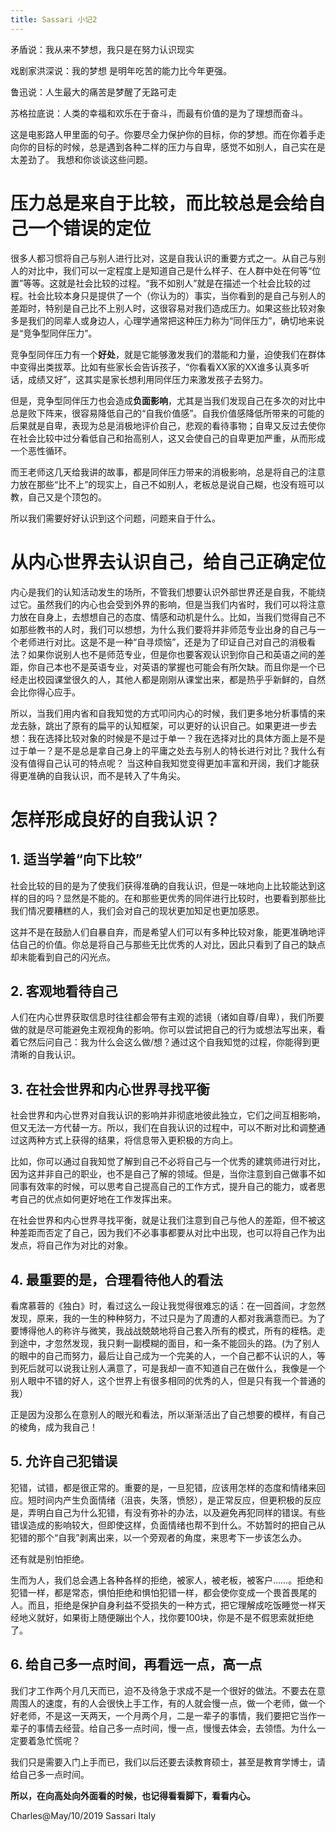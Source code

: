 ```yaml
---
title: Sassari 小记2
---
```



矛盾说：我从来不梦想，我只是在努力认识现实 

戏剧家洪深说：我的梦想 是明年吃苦的能力比今年更强。 

鲁迅说：人生最大的痛苦是梦醒了无路可走

苏格拉底说：人类的幸福和欢乐在于奋斗，而最有价值的是为了理想而奋斗。

这是电影路人甲里面的句子。你要尽全力保护你的目标，你的梦想。而在你着手走向你的目标的时候，总是遇到各种二样的压力与自卑，感觉不如别人，自己实在是太差劲了。 我想和你谈谈这些问题。

# 压力总是来自于比较，而比较总是会给自己一个错误的定位

很多人都习惯将自己与别人进行比对，这是自我认识的重要方式之一。从自己与别人的对比中，我们可以一定程度上是知道自己是什么样子、在人群中处在何等“位置”等等。这就是社会比较的过程。“我不如别人”就是在描述一个社会比较的过程。社会比较本身只是提供了一个（你认为的）事实，当你看到的是自己与别人的差距时，特别是自己比不上别人时，这很容易对我们造成压力。如果这些比较对象多是我们的同辈人或身边人，心理学通常把这种压力称为“同伴压力”，确切地来说是“竞争型同伴压力”。

竞争型同伴压力有一个**好处**，就是它能够激发我们的潜能和力量，迫使我们在群体中变得出类拔萃。比如有些家长会告诉孩子，“你看看XX家的XX谁多认真多听话，成绩又好”，这其实是家长想利用同伴压力来激发孩子去努力。

但是，竞争型同伴压力也会造成**负面影响**，尤其是当我们发现自己在多次的对比中总是败下阵来，很容易降低自己的“自我价值感”。自我价值感降低所带来的可能的后果就是自卑，表现为总是消极地评价自己，悲观的看待事物；自卑又反过去使你在社会比较中过分看低自己和抬高别人，这又会使自己的自卑更加严重，从而形成一个恶性循环。

而王老师这几天给我讲的故事，都是同伴压力带来的消极影响，总是将自己的注意力放在那些“比不上”的现实上，自己不如别人，老板总是说自己糊，也没有班可以教，自己又是个顶包的。

所以我们需要好好认识到这个问题，问题来自于什么。



# 从内心世界去认识自己，给自己正确定位


内心是我们的认知活动发生的场所，不管我们想要认识外部世界还是自我，不能绕过它。虽然我们的内心也会受到外界的影响，但是当我们内省时，我们可以将注意力放在自身上，去想想自己的态度、情感和动机是什么。比如，当我们觉得自己不如那些教书的人时，我们可以想想，为什么我们要将并非师范专业出身的自己与一个老师进行对比。这是不是一种“自寻烦恼”，还是为了印证自己对自己的消极看法？如果你说别人也不是师范专业，但是你也要客观认识到你自己和英语之间的差距，你自己本也不是英语专业，对英语的掌握也可能会有所欠缺。而且你是一个已经走出校园课堂很久的人，其他人都是刚刚从课堂出来，都是热乎乎新鲜的，自然会比你得心应手。

所以，当我们用内省和自我知觉的方式叩问内心的时候，我们更多地分析事情的来龙去脉，跳出了原有的扁平的认知框架，可以更好的认识自己。如果更进一步去想：我在选择比较对象的时候是不是过于单一？我在选择对比的具体方面上是不是过于单一？是不是总是拿自己身上的平庸之处去与别人的特长进行对比？我什么有没有值得自己认可的特点呢？ 当这种自我知觉变得更加丰富和开阔，我们才能获得更准确的自我认识，而不是转入了牛角尖。



# 怎样形成良好的自我认识？


## 1. 适当学着“向下比较”

社会比较的目的是为了使我们获得准确的自我认识，但是一味地向上比较能达到这样的目的吗？显然是不能的。在和那些更优秀的同伴进行比较时，也要看到那些比我们情况要糟糕的人，我们会对自己的现状更加知足也更加感恩。

这并不是在鼓励人们自暴自弃，而是希望人们可以有多种比较对象，能更准确地评估自己的价值。你总是将自己与那些无比优秀的人对比，因此只看到了自己的缺点却未能看到自己的闪光点。


## 2. 客观地看待自己

人们在内心世界获取信息时往往都会带有主观的滤镜（诸如自尊/自卑），我们所要做的就是尽可能避免主观视角的影响。你可以尝试把自己的行为或想法写出来，看着它然后问自己：我为什么会这么做/想？通过这个自我知觉的过程，你能得到更清晰的自我认识。


## 3. 在社会世界和内心世界寻找平衡

社会世界和内心世界对自我认识的影响并非彻底地彼此独立，它们之间互相影响，但又无法一方代替一方。所以，我们在自我认识的过程中，可以不断对比和调整通过这两种方式上获得的结果，将信息带入更积极的方向上。

比如，你可以通过自我知觉了解到自己不必将自己与一个优秀的建筑师进行对比，因为这并非自己的职业，也不是自己了解的领域。但是，当你注意到自己做事不如同事有效率的时候，可以思考自己提高自己的工作方式，提升自己的能力，或者思考自己的优点如何更好地在工作发挥出来。

在社会世界和内心世界寻找平衡，就是让我们注意到自己与他人的差距，但不被这种差距而否定了自己，因为我们不必事事都要从对比中出现，也可以将自己作为出发点，将自己作为对比的对象。

## 4. 最重要的是，合理看待他人的看法

看席慕蓉的《独白》时，看过这么一段让我觉得很难忘的话：在一回首间，才忽然发现，原来，我的一生的种种努力，不过只是为了周遭的人都对我满意而已。为了要博得他人的称许与微笑，我战战兢兢地将自己套入所有的模式，所有的桎梏。走到途中，才忽然发现，我只剩一副模糊的面目，和一条不能回头的路。(为了别人的眼中的自己而努力，最后让自己成为一个完美的人，一个自己都不认识的人，等到死后就可以说我让别人满意了，可是我却一直不知道自己在做什么，我像是一个别人眼中不错的好人，这个世界上有很多相同的优秀的人，但是只有我一个普通的我）

正是因为没那么在意别人的眼光和看法，所以渐渐活出了自己想要的模样，有自己的棱角，成为我自己！

## 5. 允许自己犯错误

犯错，试错，都是很正常的。重要的是，一旦犯错，应该用怎样的态度和情绪来回应。短时间内产生负面情绪（沮丧，失落，愤怒），是正常反应，但更积极的反应是，弄明白自己为什么犯错，有没有弥补的办法，以及避免再犯同样的错误。有些错误造成的影响较大，但即使这样，负面情绪也帮不到什么。不妨暂时的把自己从犯错的那个“自我”剥离出来，以一个旁观者的角度，来思考下一步该怎么办。 

还有就是别怕拒绝。

生而为人，我们总会遇上各种各样的拒绝，被家人，被老板，被客户……。拒绝和犯错一样，都是常态，惧怕拒绝和惧怕犯错一样，都会使你变成一个畏首畏尾的人。而且，拒绝是保护自身利益不受损失的一种方式，把它理解成吃饭睡觉一样天经地义就好，如果街上随便蹦出个人，找你要100块，你是不是不假思索就拒绝了。

## 6. 给自己多一点时间，再看远一点，高一点

我们才工作两个月几天而已，迫不及待急于求成不是一个很好的做法。不要去在意周围人的速度，有的人会很快上手工作，有的人就会慢一点，做一个老师，做一个好老师，不是这一天两天，一个月两个月，二是一辈子的事情，我们要把它当作一辈子的事情去经营。给自己多一点时间，慢一点，慢慢去体会，去领悟。为什么一定要着急忙慌呢？

我们只是需要入门上手而已，我们以后还要去读教育硕士，甚至是教育学博士，请给自己多一点时间。


**所以，在向高处向外面看的时候，也记得看看脚下，看看内心。**


Charles@May/10/2019 Sassari Italy


